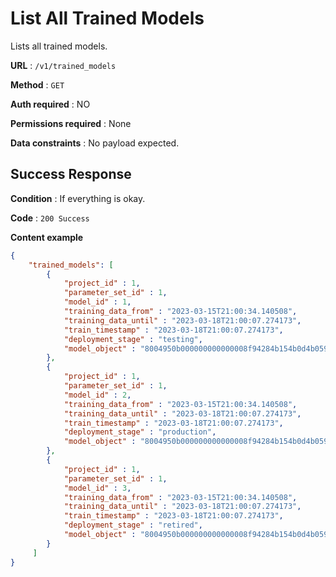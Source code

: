 # List All Trained Models
Lists all trained models.

**URL** : `/v1/trained_models`

**Method** : `GET`

**Auth required** : NO

**Permissions required** : None

**Data constraints** : No payload expected.

## Success Response

**Condition** : If everything is okay.

**Code** : `200 Success`

**Content example**

```json
{
    "trained_models": [
	 	{
			"project_id" : 1,
			"parameter_set_id" : 1,
			"model_id" : 1,
			"training_data_from" : "2023-03-15T21:00:34.140508",
			"training_data_until" : "2023-03-18T21:00:07.274173",
			"train_timestamp" : "2023-03-18T21:00:07.274173",
			"deployment_stage" : "testing",
			"model_object" : "8004950b000000000000008f94284b154b0d4b05902e"
		},
		{
			"project_id" : 1,
			"parameter_set_id" : 1,
			"model_id" : 2,
			"training_data_from" : "2023-03-15T21:00:34.140508",
			"training_data_until" : "2023-03-18T21:00:07.274173",
			"train_timestamp" : "2023-03-18T21:00:07.274173",
			"deployment_stage" : "production",
			"model_object" : "8004950b000000000000008f94284b154b0d4b05902e"
		},
		{
			"project_id" : 1,
			"parameter_set_id" : 1,
			"model_id" : 3,
			"training_data_from" : "2023-03-15T21:00:34.140508",
			"training_data_until" : "2023-03-18T21:00:07.274173",
			"train_timestamp" : "2023-03-18T21:00:07.274173",
			"deployment_stage" : "retired",
			"model_object" : "8004950b000000000000008f94284b154b0d4b05902e"
		}
	 ]
}
```
